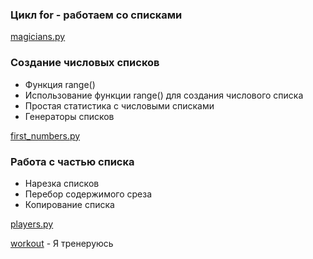 ### Цикл for - работаем со списками

[magicians.py](https://github.com/alekseypopkov/python_book/blob/main/Часть1-Основы/4.%20Цикл%20for%20-%20Работа%20со%20списками/4.1%20Перебор%20всего%20списка/magicians.py)

### Создание числовых списков
- Функция range()
- Использование функции range() для создания числового списка
- Простая статистика с числовыми списками
- Генераторы списков

[first_numbers.py](https://github.com/alekseypopkov/python_book/blob/main/Часть1-Основы/4.%20Цикл%20for%20-%20Работа%20со%20списками/first_numbers.py)

### Работа с частью списка
- Нарезка списков
- Перебор содержимого среза
- Копирование списка

[players.py](https://github.com/alekseypopkov/python_book/blob/main/Часть1-Основы/4.%20Работа%20со%20списками/players.py)

[workout](https://github.com/alekseypopkov/python_book/blob/main/Часть1-Основы/4.%20Цикл%20for%20-%20Работа%20со%20списками/workout.py) - Я тренеруюсь